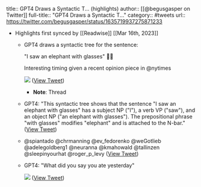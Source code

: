 title:: GPT4 Draws a Syntactic T... (highlights)
author:: [[@begusgasper on Twitter]]
full-title:: "GPT4 Draws a Syntactic T..."
category:: #tweets
url:: https://twitter.com/begusgasper/status/1635719937275871233

- Highlights first synced by [[Readwise]] [[Mar 16th, 2023]]
	- GPT4 draws a syntactic tree for the sentence:
	  
	  "I saw an elephant with glasses" 🐘😎
	  
	  Interesting timing given a recent opinion piece in @nytimes 
	  
	  ![](https://pbs.twimg.com/media/FrM-YImaUAAMhjB.jpg) ([View Tweet](https://twitter.com/begusgasper/status/1635719937275871233))
		- **Note**: Thread
	- GPT4:
	  "This syntactic tree shows that the sentence "I saw an elephant with glasses" has a subject NP ("I"), a verb VP ("saw"), and an object NP ("an elephant with glasses"). The prepositional phrase "with glasses" modifies "elephant" and is attached to the N-bar." ([View Tweet](https://twitter.com/begusgasper/status/1635720265132027904))
	- @spiantado @chrmanning @ev_fedorenko @weGotlieb @adelegoldberg1 @neuranna @kmahowald @tallinzen @sleepinyourhat @roger_p_levy ([View Tweet](https://twitter.com/begusgasper/status/1635722123422621696))
	- GPT4:  "What did you say you ate yesterday" 
	  
	  ![](https://pbs.twimg.com/media/FrNCKCoaMAE2PcG.png) ([View Tweet](https://twitter.com/begusgasper/status/1635724067973255169))